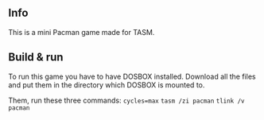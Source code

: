 ## Info
This is a mini Pacman game made for TASM.


## Build & run
To run this game you have to have DOSBOX installed.
Download all the files and put them in the
directory which DOSBOX is mounted to.

Them, run these three commands:
`cycles=max`
`tasm /zi pacman`
`tlink /v pacman`

